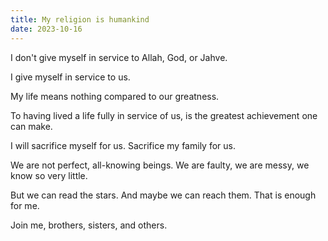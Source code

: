 ```yaml
---
title: My religion is humankind
date: 2023-10-16
---
```


I don't give myself in service to Allah, God, or Jahve.

I give myself in service to us.

My life means nothing compared to our greatness.

To having lived a life fully in service of us, is the greatest achievement one
can make.

I will sacrifice myself for us. Sacrifice my family for us.

We are not perfect, all-knowing beings. We are faulty, we are messy, we know so
very little.

But we can read the stars. And maybe we can reach them. That is enough for me.

Join me, brothers, sisters, and others.
